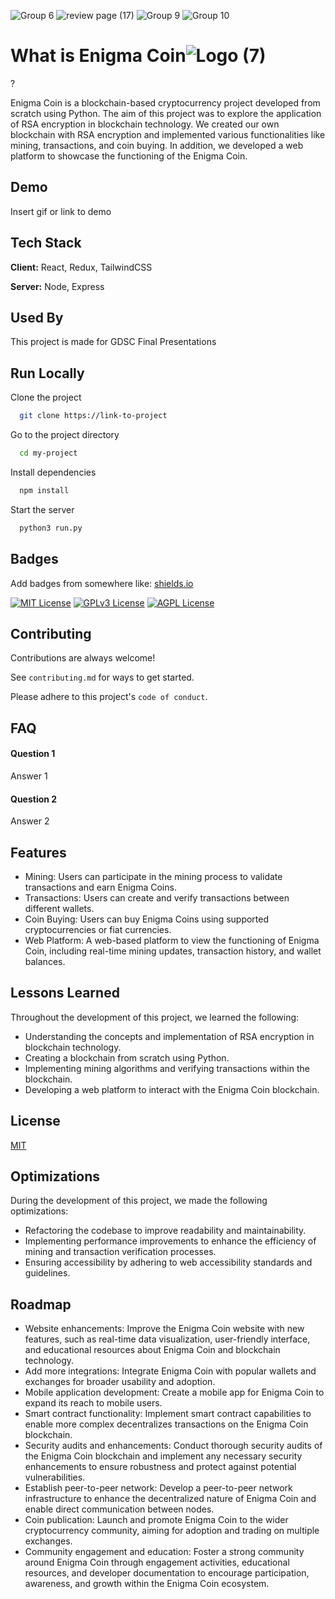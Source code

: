 
![Group 6](https://github.com/Mohnish2004/EnigmaCoin/assets/81405395/df61a100-6f4b-4ba5-901f-d7a8fbfed3f7)
![review page (17)](https://github.com/Mohnish2004/EnigmaCoin/assets/81405395/76421ed7-92da-442d-961b-4427f2759866)
![Group 9](https://github.com/Mohnish2004/EnigmaCoin/assets/81405395/c6b3b3e3-1ad8-4c61-95dc-6cb5a840e3c1)
![Group 10](https://github.com/Mohnish2004/EnigmaCoin/assets/81405395/ff42feca-ad49-4d60-961f-19f6ba831d93)


# What is Enigma Coin![Logo (7)](https://github.com/Mohnish2004/EnigmaCoin/assets/81405395/368f42bd-a7a5-436f-bf47-9037fb347100)
 ?

Enigma Coin is a blockchain-based cryptocurrency project developed from scratch using Python. The aim of this project was to explore the application of RSA encryption in blockchain technology. We created our own blockchain with RSA encryption and implemented various functionalities like mining, transactions, and coin buying. In addition, we developed a web platform to showcase the functioning of the Enigma Coin.


## Demo
Insert gif or link to demo


## Tech Stack

**Client:** React, Redux, TailwindCSS

**Server:** Node, Express

## Used By
This project is made for GDSC Final Presentations

## Run Locally
Clone the project

```bash
  git clone https://link-to-project
```

Go to the project directory

```bash
  cd my-project
```

Install dependencies

```bash
  npm install
```

Start the server

```bash
  python3 run.py
```


## Badges

Add badges from somewhere like: [shields.io](https://shields.io/)

[![MIT License](https://img.shields.io/badge/License-MIT-green.svg)](https://choosealicense.com/licenses/mit/)
[![GPLv3 License](https://img.shields.io/badge/License-GPL%20v3-yellow.svg)](https://opensource.org/licenses/)
[![AGPL License](https://img.shields.io/badge/license-AGPL-blue.svg)](http://www.gnu.org/licenses/agpl-3.0)


## Contributing

Contributions are always welcome!

See `contributing.md` for ways to get started.

Please adhere to this project's `code of conduct`.


## FAQ

#### Question 1

Answer 1

#### Question 2

Answer 2


## Features

- Mining: Users can participate in the mining process to validate transactions and earn Enigma Coins.
- Transactions: Users can create and verify transactions between different wallets.
- Coin Buying: Users can buy Enigma Coins using supported cryptocurrencies or fiat currencies.
- Web Platform: A web-based platform to view the functioning of Enigma Coin, including real-time mining updates, transaction history, and wallet balances.


## Lessons Learned

Throughout the development of this project, we learned the following:

- Understanding the concepts and implementation of RSA encryption in blockchain technology.
- Creating a blockchain from scratch using Python.
- Implementing mining algorithms and verifying transactions within the blockchain.
- Developing a web platform to interact with the Enigma Coin blockchain.

## License

[MIT](https://choosealicense.com/licenses/mit/)


## Optimizations

During the development of this project, we made the following optimizations:

- Refactoring the codebase to improve readability and maintainability.
- Implementing performance improvements to enhance the efficiency of mining and transaction verification processes.
- Ensuring accessibility by adhering to web accessibility standards and guidelines.

## Roadmap

- Website enhancements: Improve the Enigma Coin website with new features, such as real-time data visualization, user-friendly interface, and educational resources about Enigma Coin and blockchain technology.
- Add more integrations: Integrate Enigma Coin with popular wallets and exchanges for broader usability and adoption.
- Mobile application development: Create a mobile app for Enigma Coin to expand its reach to mobile users.
- Smart contract functionality: Implement smart contract capabilities to enable more complex decentralizes transactions on the Enigma Coin blockchain.
- Security audits and enhancements: Conduct thorough security audits of the Enigma Coin blockchain and implement any necessary security enhancements to ensure robustness and protect against potential vulnerabilities.
- Establish peer-to-peer network: Develop a peer-to-peer network infrastructure to enhance the decentralized nature of Enigma Coin and enable direct communication between nodes.
- Coin publication: Launch and promote Enigma Coin to the wider cryptocurrency community, aiming for adoption and trading on multiple exchanges.
- Community engagement and education: Foster a strong community around Enigma Coin through engagement activities, educational resources, and developer documentation to encourage participation, awareness, and growth within the Enigma Coin ecosystem.


